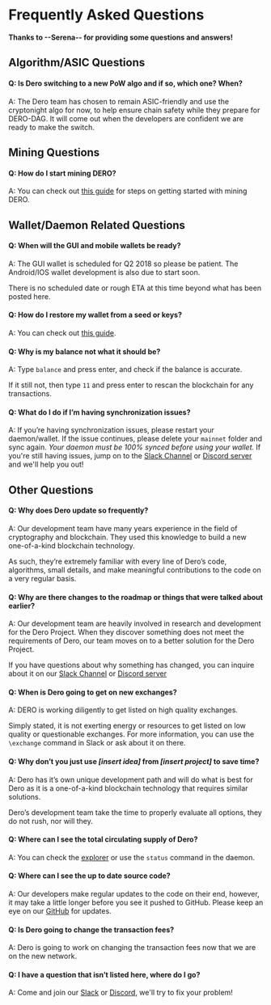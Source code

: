# Frequently Asked Questions

**Thanks to --Serena-- for providing some questions and answers!**

## Algorithm/ASIC Questions


#### Q: Is Dero switching to a new PoW algo and if so, which one? When?

   A: The Dero team has chosen to remain ASIC-friendly and use the cryptonight algo for now, to help ensure chain safety while they prepare for DERO-DAG. It will come out when the developers are confident we are ready to make the switch.
   
## Mining Questions

#### Q: How do I start mining DERO?

   A: You can check out [this guide](mining/Mining) for steps on getting started with mining DERO.

## Wallet/Daemon Related Questions

#### Q: When will the GUI and mobile wallets be ready?

   A: The GUI wallet is scheduled for Q2 2018 so please be patient. The Android/IOS wallet development is also due to start soon.

There is no scheduled date or rough ETA at this time beyond what has been posted here.


#### Q: How do I restore my wallet from a seed or keys?

   A: You can check out [this guide](wallets/Using-the-CLI-Wallet#restoring-your-wallet).

#### Q: Why is my balance not what it should be?

  A: Type `balance` and press enter, and check if the balance is accurate.

If it still not, then type `11` and press enter to rescan the blockchain for any transactions.

#### Q: What do I do if I’m having synchronization issues?

   A: If you’re having synchronization issues, please restart your daemon/wallet.
     If the issue continues, please delete your `mainnet` folder and sync again.
     *Your daemon must be 100% synced before using your wallet.*
     If you're still having issues, jump on to the [Slack Channel](https://deroproject.slack.com/join/shared_invite/enQtMzAwMDc5MDY4NDUzLTAzOWNjYWZmNDgxZTk1YjNiNWFiYjg1OWNiMmQ2MmUxOWRmNjNjOWM3ODAzMzE3M2RhNzBhZjUyZGQxYjQxY2U) or [Discord server](https://discord.gg/GmDgjkD) and we'll help you out!

## Other Questions

#### Q: Why does Dero update so frequently?

   A: Our development team have many years experience in the field of cryptography and blockchain. They used this knowledge to build a new one-of-a-kind blockchain technology.

As such, they’re extremely familiar with every line of Dero’s code, algorithms, small details, and make meaningful contributions to the code on a very regular basis.


#### Q: Why are there changes to the roadmap or things that were talked about earlier?

   A: Our development team are heavily involved in research and development for the Dero Project. When they discover something does not meet the requirements of Dero, our team moves on to a better solution for the Dero Project.

If you have questions about why something has changed, you can inquire about it on our [Slack Channel](https://deroproject.slack.com/join/shared_invite/enQtMzAwMDc5MDY4NDUzLTAzOWNjYWZmNDgxZTk1YjNiNWFiYjg1OWNiMmQ2MmUxOWRmNjNjOWM3ODAzMzE3M2RhNzBhZjUyZGQxYjQxY2U) or [Discord server](https://discord.gg/GmDgjkD)

#### Q: When is Dero going to get on new exchanges?

   A: DERO is working diligently to get listed on high quality exchanges.

Simply stated, it is not exerting energy or resources to get listed on low quality or questionable exchanges. For more information, you can use the `\exchange` command in Slack or ask about it on there.

#### Q: Why don’t you just use *[insert idea]* from *[insert project]* to save time?

   A: Dero has it’s own unique development path and will do what is best for Dero as it is a one-of-a-kind blockchain technology that requires similar solutions.

Dero’s development team take the time to properly evaluate all options, they do not rush, nor will they.

#### Q: Where can I see the total circulating supply of Dero?

   A: You can check the [explorer](https://explorer.dero.io/) or use the `status` command in the daemon.

#### Q: Where can I see the up to date source code?

   A: Our developers make regular updates to the code on their end, however, it may take a little longer before you see it pushed to GitHub. Please keep an eye on our [GitHub](https://github.com/deroproject/derosuite) for updates.

#### Q: Is Dero going to change the transaction fees?

   A: Dero is going to work on changing the transaction fees now that we are on the new network.

#### Q: I have a question that isn’t listed here, where do I go?

   A: Come and join our [Slack](https://deroproject.slack.com/join/shared_invite/enQtMzAwMDc5MDY4NDUzLTAzOWNjYWZmNDgxZTk1YjNiNWFiYjg1OWNiMmQ2MmUxOWRmNjNjOWM3ODAzMzE3M2RhNzBhZjUyZGQxYjQxY2U) or [Discord](https://discord.gg/GmDgjkD), we'll try to fix your problem!
